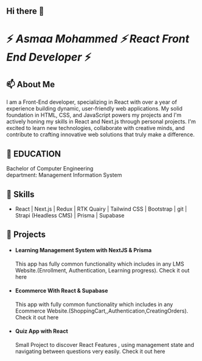 ## Hi there 👋

<!--
**AsmaaaMohamed/AsmaaaMohamed** is a ✨ _special_ ✨ repository because its `README.md` (this file) appears on your GitHub profile.

Here are some ideas to get you started:

- 🔭 I’m currently working on ...
- 🌱 I’m currently learning ...
- 👯 I’m looking to collaborate on ...
- 🤔 I’m looking for help with ...
- 💬 Ask me about ...
- 📫 How to reach me: ...
- 😄 Pronouns: ...
- ⚡ Fun fact: ...
-->
# ⚡ *Asmaa Mohammed ⚡ React Front End Developer* ⚡
## 📫 About Me
I am a Front-End developer, specializing in React with over a year of experience building dynamic, user-friendly web applications. My solid foundation in HTML, CSS, and JavaScript powers my projects and I'm actively honing my skills in React and Next.js through personal projects. I'm excited to learn new technologies, collaborate with creative minds, and contribute to crafting innovative web solutions that truly make a difference.
## 💬 EDUCATION
Bachelor of Computer Engineering                             
department: Management Information System
## 🌱 Skills
* React | Next.js | Redux | RTK Quairy | Tailwind CSS | Bootstrap | git | Strapi (Headless CMS) | Prisma | Supabase 
## 🔭 Projects
* #### Learning Management System with NextJS & Prisma
    This app has fully common functionality which includes in any LMS Website.(Enrollment, Authentication, Learning progress).
    Check it out here
* #### Ecommerce With React & Supabase
    This app with fully common functionality which includes in any Ecommerce Website.(ShoppingCart,,Authentication,CreatingOrders).
    Check it out here
* #### Quiz App with React
    Small Project to discover React Features , using management state and navigating between questions very easily.
    Check it out here
